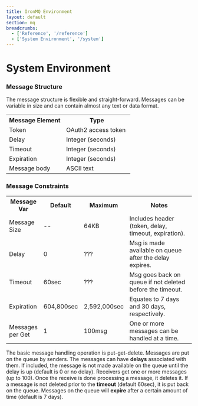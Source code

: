 ```yaml
---
title: IronMQ Environment
layout: default
section: mq
breadcrumbs:
  - ['Reference', '/reference']
  - ['System Environment', '/system']
---
```


# System Environment

### Message Structure
The message structure is flexible and straight-forward. Messages can be variable in size and can contain almost any text or data format.

<table class="reference">
<tr><th style="width: 46%;">Message Element</th><th style="width: 54%;">Type</th></tr>
<tr><td>Token</td><td>OAuth2 access token</td></tr>
<tr><td>Delay</td><td>Integer (seconds)</td></tr>
<tr><td>Timeout</td><td>Integer (seconds)</td></tr>
<tr><td>Expiration</td><td>Integer (seconds)</td></tr>
<tr><td>Message body</td><td>ASCII text</td></tr>
</table>
  
   

### Message Constraints
<table class="reference">
<tr><th style="width: 16%;">Message Var</th><th style="width: 15%;">Default</th><th style="width: 15%;">Maximum</th><th style="width: 54%;">Notes</th></tr>
<tr><td>Message Size</td><td>--</td><td>64KB</td><td>Includes header (token, delay, timeout, expiration).</td></tr>
<tr><td>Delay</td><td>0</td><td>???</td><td>Msg is made available on queue after the delay expires.</td></tr>
<tr><td>Timeout</td><td>60sec</td><td>???</td><td>Msg goes back on queue if not deleted before the timeout.</td></tr>
<tr><td>Expiration</td><td>604,800sec</td><td>2,592,000sec</td><td>Equates to 7 days and 30 days, respectively.</td></tr>
<tr><td>Messages per Get</td><td>1</td><td>100msg</td><td>One or more messages can be handled at a time.</td></tr>
</table>

The basic message handling operation is put-get-delete. Messages are put on the queue by senders. The messages can have **delays** associated with them. If included, the message is not made available on the queue until the delay is up (default is 0 or no delay). Receivers get one or more messages (up to 100). Once the receive is done processing a message, it deletes it. If a message is not deleted prior to the **timeout** (default 60sec), it is put back on the queue. Messages on the queue will **expire** after a certain amount of time (default is 7 days).


